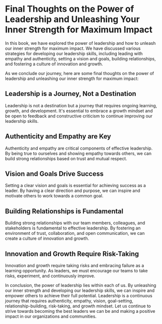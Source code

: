 Final Thoughts on the Power of Leadership and Unleashing Your Inner Strength for Maximum Impact
=======================================================================================================================

In this book, we have explored the power of leadership and how to unleash our inner strength for maximum impact. We have discussed various strategies for developing our leadership skills, including leading with empathy and authenticity, setting a vision and goals, building relationships, and fostering a culture of innovation and growth.

As we conclude our journey, here are some final thoughts on the power of leadership and unleashing our inner strength for maximum impact:

Leadership is a Journey, Not a Destination
------------------------------------------

Leadership is not a destination but a journey that requires ongoing learning, growth, and development. It's essential to embrace a growth mindset and be open to feedback and constructive criticism to continue improving our leadership skills.

Authenticity and Empathy are Key
--------------------------------

Authenticity and empathy are critical components of effective leadership. By being true to ourselves and showing empathy towards others, we can build strong relationships based on trust and mutual respect.

Vision and Goals Drive Success
------------------------------

Setting a clear vision and goals is essential for achieving success as a leader. By having a clear direction and purpose, we can inspire and motivate others to work towards a common goal.

Building Relationships is Fundamental
-------------------------------------

Building strong relationships with our team members, colleagues, and stakeholders is fundamental to effective leadership. By fostering an environment of trust, collaboration, and open communication, we can create a culture of innovation and growth.

Innovation and Growth Require Risk-Taking
-----------------------------------------

Innovation and growth require taking risks and embracing failure as a learning opportunity. As leaders, we must encourage our teams to take risks, experiment, and continuously improve.

In conclusion, the power of leadership lies within each of us. By unleashing our inner strength and developing our leadership skills, we can inspire and empower others to achieve their full potential. Leadership is a continuous journey that requires authenticity, empathy, vision, goal-setting, relationship-building, risk-taking, and growth mindset. Let us continue to strive towards becoming the best leaders we can be and making a positive impact in our organizations and communities.
